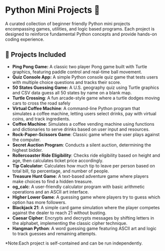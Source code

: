 # Python Mini Projects 🐍

A curated collection of beginner friendly Python mini projects encompassing games, utilities, and logic based programs. Each project is designed to reinforce fundamental Python concepts and provide hands-on coding experience.

## 📁 Projects Included

- **Ping Pong Game:** A classic two player Pong game built with Turtle graphics, featuring paddle control and real-time ball movement.
- **Quiz Console App:** A simple Python console quiz game that tests users with multiple choice questions and tracks their score.
- **50 States Guessing Game:** A U.S. geography quiz using Turtle graphics and CSV data guess all 50 states by name on a blank map.
- **Turtle Crossing**: A fun arcade-style game where a turtle dodges moving cars to cross the road safely
- **Virtual Coffee Machine**: A command-line Python program that simulates a coffee machine, letting users select drinks, pay with virtual coins, and track ingredients.
- **Coffee Machine**: Simulates a coffee vending machine using functions and dictionaries to serve drinks based on user input and resources.  
- **Rock-Paper-Scissors Game**: Classic game where the user plays against the computer.  
- **Secret Auction Program**: Conducts a silent auction, determining the highest bidder.  
- **Rollercoaster Ride Eligibility**: Checks ride eligibility based on height and age, then calculates ticket price accordingly.   
- **Tip Calculator**: Calculates how much tip to leave per person based on total bill, tip percentage, and number of people.  
- **Treasure Hunt Game**: A text-based adventure game where players make choices to find a hidden treasure.  
- **og_calc**: A user-friendly calculator program with basic arithmetic operations and an ASCII art interface.  
- **Higher Lower Game**: A guessing game where players try to guess which option has more followers.  
- **Blackjack 21**: A simple card game simulation where the player competes against the dealer to reach 21 without busting.  
- **Caesar Cipher**: Encrypts and decrypts messages by shifting letters in the alphabet, implementing the classic cipher technique.  
- **Hangman Python**: A word guessing game featuring ASCII art and logic to track guesses and remaining attempts.  

*Note:Each project is self-contained and can be run independently.
